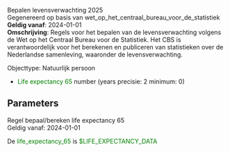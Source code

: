 Bepalen levensverwachting 2025 \
Gegenereerd op basis van wet_op_het_centraal_bureau_voor_de_statistiek \
**Geldig vanaf**: 2024-01-01 \
**Omschrijving**: Regels voor het bepalen van de levensverwachting volgens de Wet op het Centraal Bureau voor de Statistiek. Het CBS is verantwoordelijk voor het berekenen en publiceren van statistieken over de Nederlandse samenleving, waaronder de levensverwachting.


Objecttype: Natuurlijk persoon
- <span style="color:green">Life expectancy 65</span> number (years precisie: 2 minimum: 0)

## Parameters ##


Regel bepaal/bereken life expectancy 65 \
Geldig vanaf: 2024-01-01

De <span style="color: green">life_expectancy_65</span> is
<span style="color:green">$LIFE_EXPECTANCY_DATA</span>
